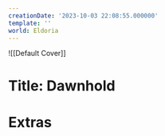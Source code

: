 ```yaml
---
creationDate: '2023-10-03 22:08:55.000000'
template: ''
world: Eldoria
---
```

![[Default Cover]]

# Title: Dawnhold



# Extras

